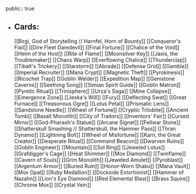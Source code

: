 public:: true
- ## Cards:
	[[Birgi, God of Storytelling // Harnfel, Horn of Bounty]]
	[[Conqueror's Flail]]
	[[Dire Fleet Daredevil]]
	[[Final Fortune]]
	[[Chalice of the Void]]
	[[Helm of the Host]]
	[[Rite of Flame]]
	[[Moonsilver Key]]
	[[Jaxis, the Troublemaker]]
	[[Chaos Warp]]
	[[Everflowing Chalice]]
	[[Thunderclap]]
	[[Tibalt's Trickery]]
	[[Starstorm]]
	[[Abrade]]
	[[Defense Grid]]
	[[Gamble]]
	[[Imperial Recruiter]]
	[[Mana Crypt]]
	[[Magnetic Theft]]
	[[Pyrokinesis]]
	[[Ricochet Trap]]
	[[Goblin Welder]]
	[[Expedition Map]]
	[[Gemstone Caverns]]
	[[Seething Song]]
	[[Simian Spirit Guide]]
	[[Goblin Matron]]
	[[Pyretic Ritual]]
	[[Trinisphere]]
	[[Urza's Saga]]
	[[Mine Collapse]]
	[[Emergence Zone]]
	[[Jeska's Will]]
	[[Fury]]
	[[Deflecting Swat]]
	[[Great Furnace]]
	[[Treasonous Ogre]]
	[[Lotus Petal]]
	[[Prismatic Lens]]
	[[Sandstone Needle]]
	[[Wheel of Fortune]]
	[[Cryptic Trilobite]]
	[[Ancient Tomb]]
	[[Basalt Monolith]]
	[[City of Traitors]]
	[[Inventors' Fair]]
	[[Cursed Mirror]]
	[[God-Pharaoh's Statue]]
	[[Arcane Signet]]
	[[Fellwar Stone]]
	[[Shatterskull Smashing // Shatterskull, the Hammer Pass]]
	[[Thran Dynamo]]
	[[Lightning Bolt]]
	[[Wheel of Misfortune]]
	[[Karn, the Great Creator]]
	[[Desperate Ritual]]
	[[Command Beacon]]
	[[Dwarven Ruins]]
	[[Goblin Engineer]]
	[[Mountain]]
	[[Sol Ring]]
	[[Jeweled Lotus]]
	[[Grafdigger's Cage]]
	[[Heat Shimmer]]
	[[Mox Diamond]]
	[[Twinflame]]
	[[Cavern of Souls]]
	[[Grim Monolith]]
	[[Jeweled Amulet]]
	[[Pyroblast]]
	[[Argentum Armor]]
	[[Buried Ruin]]
	[[Honor-Worn Shaku]]
	[[Mana Vault]]
	[[Mox Opal]]
	[[Ruby Medallion]]
	[[Dockside Extortionist]]
	[[Hammer of Nazahn]]
	[[Lion's Eye Diamond]]
	[[Red Elemental Blast]]
	[[Brass Squire]]
	[[Chrome Mox]]
	[[Crystal Vein]]
